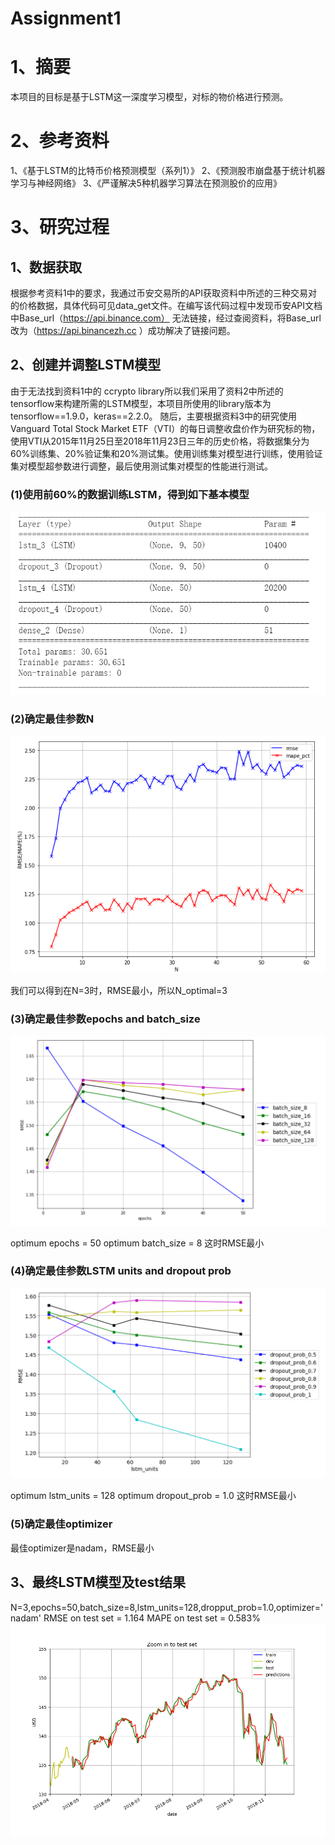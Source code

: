 Assignment1
==
# 1、摘要
本项目的目标是基于LSTM这一深度学习模型，对标的物价格进行预测。
# 2、参考资料
1、《基于LSTM的比特币价格预测模型（系列1）》
2、《预测股市崩盘基于统计机器学习与神经网络》
3、《严谨解决5种机器学习算法在预测股价的应用》
# 3、研究过程
## 1、数据获取
根据参考资料1中的要求，我通过币安交易所的API获取资料中所述的三种交易对的价格数据，具体代码可见data_get文件。在编写该代码过程中发现币安API文档中Base_url（https://api.binance.com） 无法链接，经过查阅资料，将Base_url改为（https://api.binancezh.cc ）成功解决了链接问题。
## 2、创建并调整LSTM模型
由于无法找到资料1中的 ccrypto library所以我们采用了资料2中所述的tensorflow来构建所需的LSTM模型，本项目所使用的library版本为tensorflow==1.9.0，keras==2.2.0。
随后，主要根据资料3中的研究使用Vanguard Total Stock Market ETF（VTI）的每日调整收盘价作为研究标的物，使用VTI从2015年11月25日至2018年11月23日三年的历史价格，将数据集分为60%训练集、20%验证集和20%测试集。使用训练集对模型进行训练，使用验证集对模型超参数进行调整，最后使用测试集对模型的性能进行测试。
### (1)使用前60%的数据训练LSTM，得到如下基本模型
![](Screen_shot/model_summary.PNG)
### (2)确定最佳参数N
![](Screen_shot/optimal_N.PNG)

我们可以得到在N=3时，RMSE最小，所以N_optimal=3
### (3)确定最佳参数epochs and batch_size
![](Screen_shot/opt_batch_epochs.PNG)

optimum epochs = 50
optimum batch_size = 8
这时RMSE最小
### (4)确定最佳参数LSTM units and dropout prob
![](Screen_shot/opt_units_dropprob.PNG)

optimum lstm_units = 128
optimum dropout_prob = 1.0
这时RMSE最小
### (5)确定最佳optimizer
最佳optimizer是nadam，RMSE最小

## 3、最终LSTM模型及test结果
N=3,epochs=50,batch_size=8,lstm_units=128,dropput_prob=1.0,optimizer='nadam'
RMSE on test set = 1.164
MAPE on test set = 0.583%
![](Screen_shot/final_result.png)


